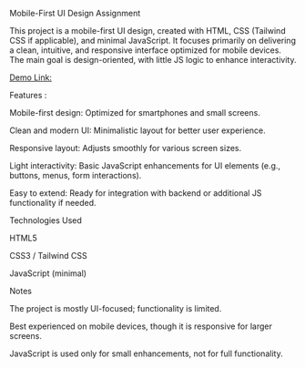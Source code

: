 Mobile-First UI Design Assignment


This project is a mobile-first UI design, created with HTML, CSS (Tailwind CSS if applicable), and minimal JavaScript. It focuses primarily on delivering a clean, intuitive, and responsive interface optimized for mobile devices. The main goal is design-oriented, with little JS logic to enhance interactivity.

[Demo Link:](https://assignment-login.vercel.app/)


Features :

Mobile-first design: Optimized for smartphones and small screens.

Clean and modern UI: Minimalistic layout for better user experience.

Responsive layout: Adjusts smoothly for various screen sizes.

Light interactivity: Basic JavaScript enhancements for UI elements (e.g., buttons, menus, form interactions).

Easy to extend: Ready for integration with backend or additional JS functionality if needed.

Technologies Used

HTML5

CSS3 / Tailwind CSS

JavaScript (minimal)

Notes

The project is mostly UI-focused; functionality is limited.

Best experienced on mobile devices, though it is responsive for larger screens.

JavaScript is used only for small enhancements, not for full functionality.